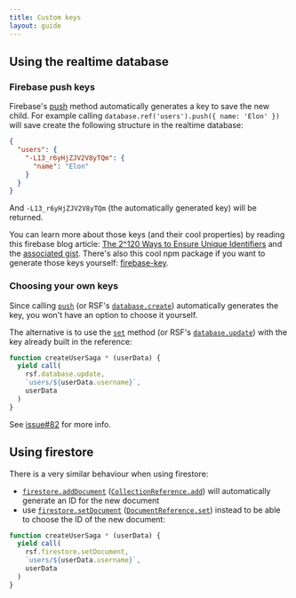 ```yaml
---
title: Custom keys
layout: guide
---
```


## Using the realtime database
### Firebase push keys

Firebase's [push](https://firebase.google.com/docs/reference/js/firebase.database.Reference#push) method automatically generates a key to save the new child.
For example calling `database.ref('users').push({ name: 'Elon' })` will save create the following structure in the realtime database:

```json
{
  "users": {
    "-L13_r6yHjZJV2V8yTQm": {
      "name": "Elon"
    }
  }
}
```

And `-L13_r6yHjZJV2V8yTQm` (the automatically generated key) will be returned.

You can learn more about those keys (and their cool properties) by reading this firebase blog article: [The 2^120 Ways to Ensure Unique Identifiers](https://firebase.googleblog.com/2015/02/the-2120-ways-to-ensure-unique_68.html) and the [associated gist](https://gist.github.com/mikelehen/3596a30bd69384624c11).
There's also this cool npm package if you want to generate those keys yourself: [firebase-key](https://www.npmjs.com/package/firebase-key).

### Choosing your own keys

Since calling [`push`](https://firebase.google.com/docs/reference/js/firebase.database.Reference#push) (or RSF's [`database.create`](/redux-saga-firebase/reference/database#create)) automatically generates the key, you won't have an option to choose it yourself.

The alternative is to use the [`set`](https://firebase.google.com/docs/reference/js/firebase.database.Reference#set) method (or RSF's [`database.update`](/redux-saga-firebase/reference/database#update)) with the key already built in the reference:

```js
function createUserSaga * (userData) {
  yield call(
    rsf.database.update,
    `users/${userData.username}`,
    userData
  )
}
```

See [issue#82](https://github.com/n6g7/redux-saga-firebase/issues/82) for more info.

## Using firestore

There is a very similar behaviour when using firestore:
- [`firestore.addDocument`](/redux-saga-firebase/reference/firestore#addDocument) ([`CollectionReference.add`](https://firebase.google.com/docs/reference/js/firebase.firestore.CollectionReference#add)) will automatically generate an ID for the new document
- use [`firestore.setDocument`](https://redux-saga-firebase.js.org/reference/firestore#setDocument) ([`DocumentReference.set`](https://firebase.google.com/docs/reference/js/firebase.firestore.DocumentReference#set)) instead to be able to choose the ID of the new document:

```js
function createUserSaga * (userData) {
  yield call(
    rsf.firestore.setDocument,
    `users/${userData.username}`,
    userData
  )
}
```
